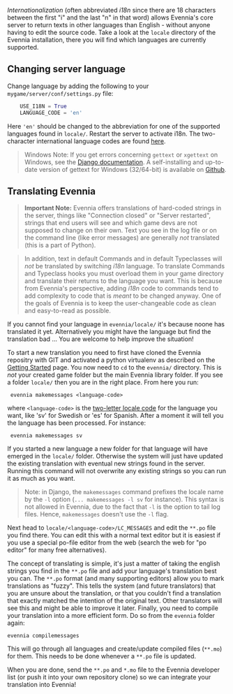 [](How-to-modify-Evennia's-core-strings-to-use-another-language-than-English.)

*Internationalization* (often abbreviated *i18n* since there are 18 characters between the first "i"
and the last "n" in that word) allows Evennia's core server to return texts in other languages than
English - without anyone having to edit the source code. Take a look at the `locale` directory of
the Evennia installation, there you will find which languages are currently supported.

## Changing server language

Change language by adding the following to your `mygame/server/conf/settings.py` file:

```python
    USE_I18N = True
    LANGUAGE_CODE = 'en'
```

Here `'en'` should be changed to the abbreviation for one of the supported languages found in `locale/`. Restart the server to activate i18n. The two-character international language codes are found [here](http://www.science.co.il/Language/Codes.asp).

> Windows Note: If you get errors concerning `gettext` or `xgettext` on Windows, see the [Django documentation](https://docs.djangoproject.com/en/1.7/topics/i18n/translation/#gettext-on-windows). A self-installing and up-to-date version of gettext for Windows (32/64-bit) is available on [Github](https://github.com/mlocati/gettext-iconv-windows).

## Translating Evennia

> **Important Note:** Evennia offers translations of hard-coded strings in the server, things like "Connection closed" or "Server restarted", strings that end users will see and which game devs are not supposed to change on their own. Text you see in the log file or on the command line (like error messages) are generally *not* translated (this is a part of Python).

> In addition, text in default Commands and in default Typeclasses will *not* be translated by switching *i18n* language. To translate Commands and Typeclass hooks you must overload them in your game directory and translate their returns to the language you want. This is because from Evennia's perspective, adding *i18n* code to commands tend to add complexity to code that is *meant* to be changed anyway. One of the goals of Evennia is to keep the user-changeable code as clean and easy-to-read as possible.

If you cannot find your language in `evennia/locale/` it's because noone has translated it yet. Alternatively you might have the language but find the translation bad ... You are welcome to help improve the situation!

To start a new translation you need to first have cloned the Evennia repositry with GIT and activated a python virtualenv as described on the [Getting Started](Getting-Started) page. You now need to `cd` to the `evennia/` directory. This is *not* your created game folder but the main Evennia library folder. If you see a folder `locale/` then you are in the right place. From here you run:

     evennia makemessages <language-code>

where `<language-code>` is the [two-letter locale code](http://www.science.co.il/Language/Codes.asp) for the language you want, like 'sv' for Swedish or 'es' for Spanish. After a moment it will tell you the language has been processed.  For instance:

     evennia makemessages sv

If you started a new language a new folder for that language will have emerged in the `locale/` folder. Otherwise the system will just have updated the existing translation with eventual new strings found in the server. Running this command will not overwrite any existing strings so you can run it as much as you want.

> Note: in Django, the `makemessages` command prefixes the locale name by the `-l` option (`... makemessages -l sv` for instance).  This syntax is not allowed in Evennia, due to the fact that `-l` is the option to tail log files.  Hence, `makemessages` doesn't use the `-l` flag.

Next head to `locale/<language-code>/LC_MESSAGES` and edit the `**.po` file you find there.  You can edit this with a normal text editor but it is easiest if you use a special po-file editor from the web (search the web for "po editor" for many free alternatives).

The concept of translating is simple, it's just a matter of taking the english strings you find in
the `**.po` file and add your language's translation best you can. The `**.po` format (and many
supporting editors) allow you to mark translations as "fuzzy". This tells the system (and future
translators) that you are unsure about the translation, or that you couldn't find a translation that
exactly matched the intention of the original text. Other translators will see this and might be
able to improve it later.
Finally, you need to compile your translation into a more efficient form. Do so from the `evennia` folder
again:

    evennia compilemessages

This will go through all languages and create/update compiled files (`**.mo`) for them. This needs to be done whenever a `**.po` file is updated.

When you are done, send the `**.po` and `*.mo` file to the Evennia developer list (or push it into your own repository clone) so we can integrate your translation into Evennia!
